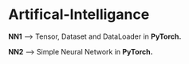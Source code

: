# Artifical-Intelligance
**NN1** --> Tensor, Dataset and DataLoader in **PyTorch.**

**NN2** --> Simple Neural Network in **PyTorch.**
